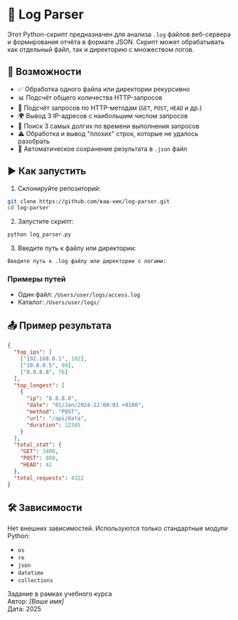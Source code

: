 # 🧾 Log Parser

Этот Python-скрипт предназначен для анализа `.log` файлов веб-сервера и формирования отчёта в формате JSON. Скрипт может обрабатывать как отдельный файл, так и директорию с множеством логов.

## 📌 Возможности

- ✅ Обработка одного файла или директории рекурсивно
- 📊 Подсчёт общего количества HTTP-запросов
- 🔢 Подсчёт запросов по HTTP-методам (`GET`, `POST`, `HEAD` и др.)
- 🌍 Вывод 3 IP-адресов с наибольшим числом запросов
- 🐢 Поиск 3 самых долгих по времени выполнения запросов
- ⚠️ Обработка и вывод "плохих" строк, которые не удалось разобрать
- 📁 Автоматическое сохранение результата в `.json` файл


## ▶️ Как запустить

1. Склонируйте репозиторий:

```bash
git clone https://github.com/ваш-ник/log-parser.git
cd log-parser
```

2. Запустите скрипт:

```bash
python log_parser.py
```

3. Введите путь к файлу или директории:

```
Введите путь к .log файлу или директории с логами:
```

### Примеры путей

- Один файл: `/Users/user/logs/access.log`
- Каталог: `/Users/user/logs/`

## 📤 Пример результата

```json
{
  "top_ips": [
    ["192.168.0.1", 102],
    ["10.0.0.5", 99],
    ["8.8.8.8", 76]
  ],
  "top_longest": [
    {
      "ip": "8.8.8.8",
      "date": "01/Jan/2024:12:00:01 +0100",
      "method": "POST",
      "url": "/api/data",
      "duration": 12345
    }
  ],
  "total_stat": {
    "GET": 3400,
    "POST": 880,
    "HEAD": 42
  },
  "total_requests": 4322
}
```

## 🛠 Зависимости

Нет внешних зависимостей. Используются только стандартные модули Python:

- `os`
- `re`
- `json`
- `datetime`
- `collections`


Задание в рамках учебного курса  
Автор: *[Ваше имя]*  
Дата: 2025

